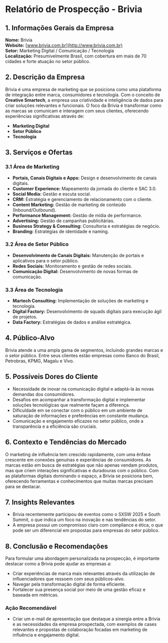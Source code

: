 # Relatório de Prospecção - Brivia

## 1. Informações Gerais da Empresa
**Nome:** Brivia  
**Website:** [www.brivia.com.br](http://www.brivia.com.br)  
**Setor:** Marketing Digital / Comunicação / Tecnologia  
**Localização:** Presumivelmente Brasil, com cobertura em mais de 70 cidades e forte atuação no setor público.

## 2. Descrição da Empresa
Brivia é uma empresa de marketing que se posiciona como uma plataforma de integração entre marca, consumidores e tecnologia. Com o conceito de **Creative Smartech**, a empresa usa criatividade e inteligência de dados para criar soluções relevantes e funcionais. O foco da Brivia é transformar como as marcas se comunicam e interagem com seus clientes, oferecendo experiências significativas através de:

- **Marketing Digital**
- **Setor Público**
- **Tecnologia**

## 3. Serviços e Ofertas
### 3.1 Área de Marketing
- **Portais, Canais Digitais e Apps:** Design e desenvolvimento de canais digitais.
- **Customer Experience:** Mapeamento da jornada do cliente e SAC 3.0.
- **Social Media:** Gestão e escuta social.
- **CRM:** Estratégia e gerenciamento de relacionamento com o cliente.
- **Content Marketing:** Gestão de marketing de conteúdo (Inbound/Outbound).
- **Performance Management:** Gestão de mídia de performance.
- **Advertising:** Gestão de campanhas publicitárias.
- **Business Strategy & Consulting:** Consultoria e estratégias de negócio.
- **Branding:** Estratégias de identidade e naming.

### 3.2 Área de Setor Público
- **Desenvolvimento de Canais Digitais:** Manutenção de portais e aplicativos para o setor público.
- **Redes Sociais:** Monitoramento e gestão de redes sociais.
- **Comunicação Digital:** Desenvolvimento de novas formas de comunicação.

### 3.3 Área de Tecnologia
- **Martech Consulting:** Implementação de soluções de marketing e tecnologia.
- **Digital Factory:** Desenvolvimento de squads digitais para execução ágil de projetos.
- **Data Factory:** Estratégias de dados e análise estratégica.

## 4. Público-Alvo
Brivia atende a uma ampla gama de segmentos, incluindo grandes marcas e o setor público. Entre seus clientes estão empresas como Banco do Brasil, Petrobras, KPMG, Magalu e Vivo.

## 5. Possíveis Dores do Cliente
- Necessidade de inovar na comunicação digital e adaptá-la às novas demandas dos consumidores.
- Desafios em acompanhar a transformação digital e implementar soluções tecnológicas que realmente façam a diferença.
- Dificuldade em se conectar com o público em um ambiente de saturação de informações e preferências em constante mudança.
- Comunicação e engajamento eficazes no setor público, onde a transparência e a eficiência são cruciais.

## 6. Contexto e Tendências do Mercado
O marketing de influência tem crescido rapidamente, com uma ênfase crescente em conexões genuínas e experiências de consumidores. As marcas estão em busca de estratégias que não apenas vendam produtos, mas que criem interações significativas e duradouras com o público. Com as plataformas digitais dominando o espaço, a Brivia se posiciona bem, oferecendo ferramentas e conhecimentos que muitas marcas precisam para se destacar.

## 7. Insights Relevantes
- Brivia recentemente participou de eventos como o SXSW 2025 e South Summit, o que indica um foco na inovação e nas tendências do setor.
- A empresa possui um compromisso claro com compliance e ética, o que pode ser um diferencial em propostas para empresas do setor público.

## 8. Conclusão e Recomendações
Para formular uma abordagem personalizada na prospecção, é importante destacar como a Brivia pode ajudar as empresas a:
- Criar experiências de marca mais relevantes através da utilização de influenciadores que ressoem com seus públicos-alvo.
- Navegar pela transformação digital de forma eficiente.
- Fortalecer sua presença social por meio de uma gestão eficaz e baseada em métricas.

### Ação Recomendável
- Criar um e-mail de apresentação que destaque a sinergia entre a Brivia e as necessidades da empresa prospectada, com exemplos de cases relevantes e propostas de colaboração focadas em marketing de influência e engajamento digital.